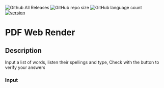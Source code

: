 
![Github All Releases](https://img.shields.io/github/downloads/jatolentino/PDF-web-render/total?logo=GitHub&style=plastic)
![GitHub repo size](https://img.shields.io/github/repo-size/jatolentino/PDF-web-render)
![GitHub language count](https://img.shields.io/github/languages/count/jatolentino/PDF-web-render?color=success&logo=CodersRank&logoColor=%23FFFFFF)
[![version](https://img.shields.io/badge/version-1.0-red.svg)](//npmjs.com/package/PDF-web-render)

# PDF Web Render

## Description
Input a list of words, listen their spellings and type, Check with the button to verify your answers

### Input

